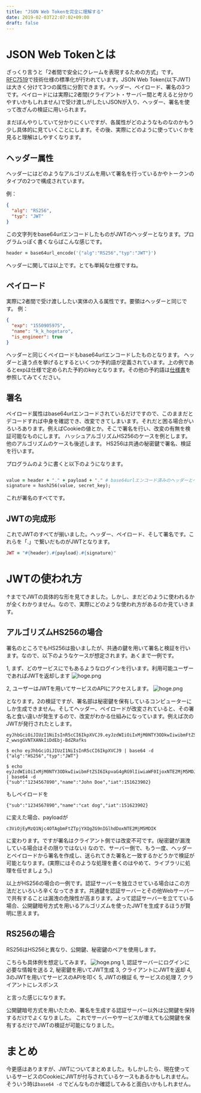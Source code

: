 ```yaml
---
title: "JSON Web Tokenを完全に理解する"
date: 2019-02-03T22:07:02+09:00
draft: false
---
```


# JSON Web Tokenとは
ざっくり言うと「2者間で安全にクレームを表現するための方式」です。[RFC7519](https://tools.ietf.org/html/rfc7519)で技術仕様の標準化が行われています。JSON Web Token(以下JWT)は大きく分けて3つの属性に分割できます。ヘッダー、ペイロード、署名の3つです。ペイロードには実際に2者間(クライアント・サーバー間と考えると分かりやすいかもしれません)で受け渡しがしたいJSONが入り、ヘッダー、署名を使って改ざんの検証に用いられます。

まだぼんやりしていて分かりにくいですが、各属性がどのようなものなのかもう少し具体的に見ていくことにします。その後、実際にどのように使っていくかを見ると理解はしやすくなります。
## ヘッダー属性
ヘッダーにはどのようなアルゴリズムを用いて署名を行っているかやトークンのタイプの2つで構成されています。

例：

```json
{
  "alg": "RS256",
  "typ": "JWT"
}
```
この文字列をbase64urlエンコードしたものがJWTのヘッダーとなります。プログラムっぽく書くならばこんな感じです。

```ruby
header = base64url_encode('{"alg":"RS256","typ":"JWT"}')
```

ヘッダーに関しては以上です。とても単純な仕様ですね。
## ペイロード
実際に2者間で受け渡ししたい実体の入る属性です。要領はヘッダーと同じです。
例：

```json
{
  "exp": "1550905975",
  "name": "k_k_hogetaro",
  "is_engineer": true
}

```
ヘッダーと同じくペイロードもbase64urlエンコードしたものとなります。
ヘッダーと違う点を挙げるとするといくつか予約語が定義されています。上の例であるとexpは仕様で定められた予約のkeyとなります。その他の予約語は[仕様書](https://tools.ietf.org/html/draft-jones-json-web-token-07#section-4.1)を参照してみてください。

## 署名
ペイロード属性はbase64urlエンコードされているだけですので、このままだとデコードすれば中身を確認でき、改変できてしまいます。それだと困る場合がいろいろあります。例えばCookieの値とか。そこで署名を行い、改変の有無を検証可能なものにします。
ハッシュアルゴリズムHS256のケースを例とします。他のアルゴリズムのケースも後述します。
HS256は共通の秘密鍵で署名、検証を行います。

プログラムのように書くと以下のようになります。

```ruby

value = header + "." + payload + "." # base64urlエンコード済みのヘッダーとペイロードを「.」で繋いだ形のものを用います。
signature = hash256(value, secret_key);
```

これが署名のすべてです。

## JWTの完成形
これでJWTのすべてが揃いました。ヘッダー、ペイロード、そして署名です。これらを「.」で繋いだものがJWTとなります。

```ruby
JWT = "#{header}.#{payload}.#{signature}"
```



# JWTの使われ方
↑まででJWTの具体的な形を見てきました。しかし、まだどのように使われるかが全くわかりません。なので、実際にどのような使われ方があるのか見ていきます。


## アルゴリズムHS256の場合
署名のところでもHS256は扱いましたが、共通の鍵を用いて署名と検証を行います。なので、以下のようなケースが想定されます。あくまで一例です。


1, まず、どのサービスにでもあるようなログインを行います。利用可能ユーザーであればJWTを返却します
![hoge.png](https://qiita-image-store.s3.amazonaws.com/0/155328/fc24a1a2-5ffb-922d-2a6e-f1d3c975b25f.png)


2, ユーザーはJWTを用いてサービスのAPIにアクセスします。
![hoge.png](https://qiita-image-store.s3.amazonaws.com/0/155328/3ac5bde7-f3c2-3132-0b0f-92e9121f6ffc.png)

となります。2の検証ですが、署名部は秘密鍵を保有しているコンピューターにしか生成できません。そしてヘッダー、ペイロードが改変されていると、その署名と食い違いが発生するので、改変がわかる仕組みになっています。例えば次のJWTが発行されたとします。

```text
eyJhbGciOiJIUzI1NiIsInR5cCI6IkpXVCJ9.eyJzdWIiOiIxMjM0NTY3ODkwIiwibmFtZSI6IkpvaG4gRG9lIiwiaWF0IjoxNTE2MjM5MDJ9.UqRu8fGnUAmn-Z_wwsgGVNTXANkIiDdEbj-BdZRafks
```


```bash:header
$ echo eyJhbGciOiJIUzI1NiIsInR5cCI6IkpXVCJ9 | base64 -d
{"alg":"HS256","typ":"JWT"}
```

```bash:payload
$ echo eyJzdWIiOiIxMjM0NTY3ODkwIiwibmFtZSI6IkpvaG4gRG9lIiwiaWF0IjoxNTE2MjM5MDJ9 | base64 -d
{"sub":"1234567890","name":"John Doe","iat":151623902}
```

もしペイロードを

```text
{"sub":"1234567890","name":"cat dog","iat":151623902}
```
に変えた場合、payloadが

```text
c3ViOjEyMzQ1Njc4OTAgbmFtZTpjYXQgZG9nIGlhdDoxNTE2MjM5MDIK
```
に変わります。ですが署名はクライアント側では改変不可です。(秘密鍵が漏洩している場合はその限りではない)
なので、サーバー側で、もう一度、ヘッダーとペイロードから署名を作成し、送られてきた署名と一致するかどうかで検証が可能となります。(実際にはそのような処理を書くのはやめて、ライブラリに処理を任せましょう。)

以上がHS256の場合の一例です。認証サーバーを独立させている場合はこの方法だといろいろ辛くなってきます。共通鍵を認証サーバーとその他Webサーバーで共有することは漏洩の危険性が高まります。よって認証サーバーを立てている場合、公開鍵暗号方式を用いるアルゴリズムを使ったJWTを生成するほうが賢明に思えます。

## RS256の場合
RS256はHS256と異なり、公開鍵、秘密鍵のペアを使用します。

こちらも具体例を想定してみます。
![hoge.png](https://qiita-image-store.s3.amazonaws.com/0/155328/febebfce-ca85-ef6a-b77a-55c61f85a685.png)
1, 認証サーバーにログインに必要な情報を送る
2, 秘密鍵を用いてJWT生成
3, クライアントにJWTを返却
4, 3のJWTを用いてサービスのAPIを叩く
5, JWTの検証
6, サービスの処理
7, クライアントにレスポンス

と言った感じになります。

公開鍵暗号方式を用いたため、署名を生成する認証サーバー以外は公開鍵を保持するだけでよくなりました。
これでサーバーやサービスが増えても公開鍵を保有するだけでJWTの検証が可能になりました。


# まとめ
今更感はありますが、JWTについてまとめました。もしかしたら、現在使っているサービスのCookieにJWTが付与されているケースもあるかもしれません。そういう時は``` base64 -d ``` でどんなものか確認してみると面白いかもしれません。
 
